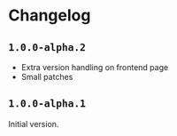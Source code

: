 # Changelog

## `1.0.0-alpha.2`

-   Extra version handling on frontend page
-   Small patches

## `1.0.0-alpha.1`

Initial version.
